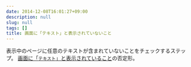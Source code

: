 ```yaml
---
date: 2014-12-08T16:01:27+09:00
description: null
slug: null
tags: []
title: 画面に「テキスト」と表示されていないこと
---
```


表示中のページに任意のテキストが含まれていないことをチェックするステップ。
[画面に「`テキスト`」と表示されていること](/steps/PageShouldContainText/)の否定形。
